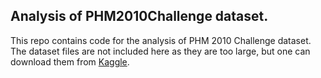 ## Analysis of PHM2010Challenge dataset.

This repo contains code for the analysis of PHM 2010 Challenge dataset.
The dataset files are not included here as they are too large, but one can download them from [Kaggle](https://www.kaggle.com/datasets/rabahba/phm-data-challenge-2010). 